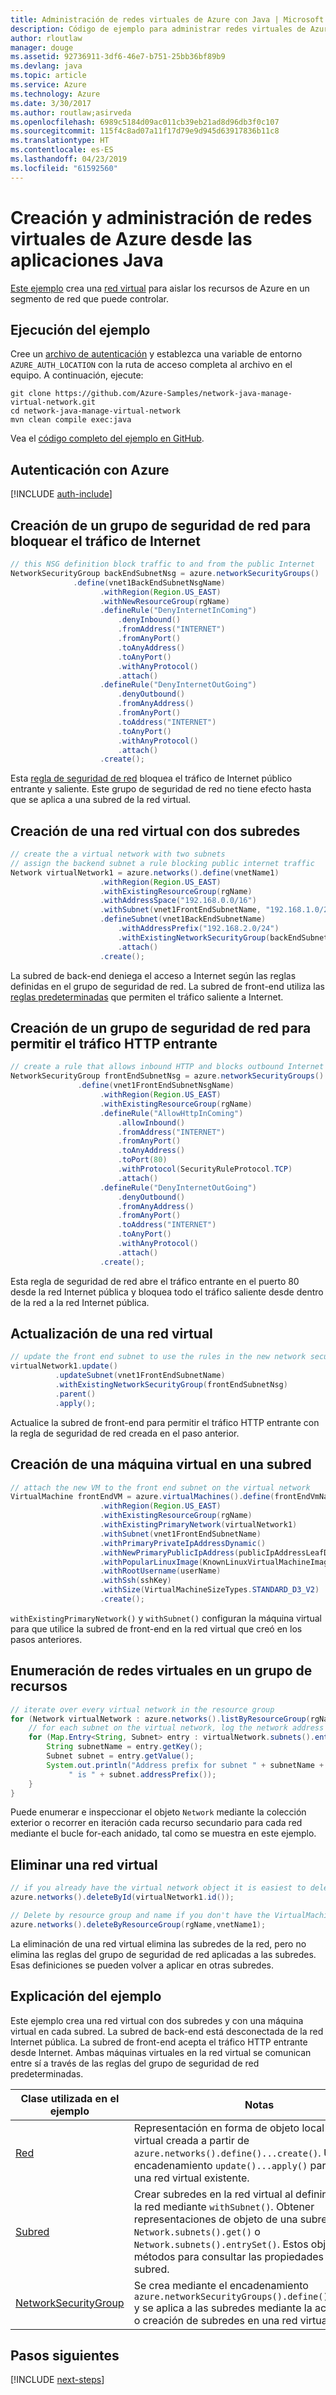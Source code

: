 ```yaml
---
title: Administración de redes virtuales de Azure con Java | Microsoft Docs
description: Código de ejemplo para administrar redes virtuales de Azure desde el código de Java
author: rloutlaw
manager: douge
ms.assetid: 92736911-3df6-46e7-b751-25bb36bf89b9
ms.devlang: java
ms.topic: article
ms.service: Azure
ms.technology: Azure
ms.date: 3/30/2017
ms.author: routlaw;asirveda
ms.openlocfilehash: 6989c5184d09ac011cb39eb21ad8d96db3f0c107
ms.sourcegitcommit: 115f4c8ad07a11f17d79e9d945d63917836b11c8
ms.translationtype: HT
ms.contentlocale: es-ES
ms.lasthandoff: 04/23/2019
ms.locfileid: "61592560"
---
```

# <a name="create-and-manage-azure-virtual-networks-from-your-java-apps"></a>Creación y administración de redes virtuales de Azure desde las aplicaciones Java

[Este ejemplo](https://github.com/Azure-Samples/network-java-manage-virtual-network) crea una [red virtual](https://docs.microsoft.com/azure/virtual-network/virtual-networks-overview) para aislar los recursos de Azure en un segmento de red que puede controlar.

## <a name="run-the-sample"></a>Ejecución del ejemplo

Cree un [archivo de autenticación](https://github.com/Azure/azure-sdk-for-java/blob/master/AUTH.md) y establezca una variable de entorno `AZURE_AUTH_LOCATION` con la ruta de acceso completa al archivo en el equipo. A continuación, ejecute:

```
git clone https://github.com/Azure-Samples/network-java-manage-virtual-network.git
cd network-java-manage-virtual-network
mvn clean compile exec:java
```

Vea el [código completo del ejemplo en GitHub](https://github.com/Azure-Samples/network-java-manage-virtual-network/blob/master/src/main/java/com/microsoft/azure/management/network/samples/ManageVirtualNetwork.java).

## <a name="authenticate-with-azure"></a>Autenticación con Azure

[!INCLUDE [auth-include](includes/java-auth-include.md)]

## <a name="create-a-network-security-group-to-block-internet-traffic"></a>Creación de un grupo de seguridad de red para bloquear el tráfico de Internet

```java
// this NSG definition block traffic to and from the public Internet
NetworkSecurityGroup backEndSubnetNsg = azure.networkSecurityGroups()
              .define(vnet1BackEndSubnetNsgName)
                    .withRegion(Region.US_EAST)
                    .withNewResourceGroup(rgName)
                    .defineRule("DenyInternetInComing")
                        .denyInbound()
                        .fromAddress("INTERNET")
                        .fromAnyPort()
                        .toAnyAddress()
                        .toAnyPort()
                        .withAnyProtocol()
                        .attach()
                    .defineRule("DenyInternetOutGoing")
                        .denyOutbound()
                        .fromAnyAddress()
                        .fromAnyPort()
                        .toAddress("INTERNET")
                        .toAnyPort()
                        .withAnyProtocol()
                        .attach()
                    .create();
```

Esta [regla de seguridad de red](https://docs.microsoft.com/azure/virtual-network/virtual-networks-nsg) bloquea el tráfico de Internet público entrante y saliente. Este grupo de seguridad de red no tiene efecto hasta que se aplica a una subred de la red virtual.

## <a name="create-a-virtual-network-with-two-subnets"></a>Creación de una red virtual con dos subredes

```java
// create the a virtual network with two subnets
// assign the backend subnet a rule blocking public internet traffic
Network virtualNetwork1 = azure.networks().define(vnetName1)
                    .withRegion(Region.US_EAST)
                    .withExistingResourceGroup(rgName)
                    .withAddressSpace("192.168.0.0/16")
                    .withSubnet(vnet1FrontEndSubnetName, "192.168.1.0/24")
                    .defineSubnet(vnet1BackEndSubnetName)
                        .withAddressPrefix("192.168.2.0/24")
                        .withExistingNetworkSecurityGroup(backEndSubnetNsg)
                        .attach()
                    .create();
```

La subred de back-end deniega el acceso a Internet según las reglas definidas en el grupo de seguridad de red. La subred de front-end utiliza las [reglas predeterminadas](https://docs.microsoft.com/azure/virtual-network/virtual-networks-nsg) que permiten el tráfico saliente a Internet.

## <a name="create-a-network-security-group-to-allow-inbound-http-traffic"></a>Creación de un grupo de seguridad de red para permitir el tráfico HTTP entrante
```java
// create a rule that allows inbound HTTP and blocks outbound Internet traffic
NetworkSecurityGroup frontEndSubnetNsg = azure.networkSecurityGroups()
               .define(vnet1FrontEndSubnetNsgName)
                    .withRegion(Region.US_EAST)
                    .withExistingResourceGroup(rgName)
                    .defineRule("AllowHttpInComing")
                        .allowInbound()
                        .fromAddress("INTERNET")
                        .fromAnyPort()
                        .toAnyAddress()
                        .toPort(80)
                        .withProtocol(SecurityRuleProtocol.TCP)
                        .attach()
                    .defineRule("DenyInternetOutGoing")
                        .denyOutbound()
                        .fromAnyAddress()
                        .fromAnyPort()
                        .toAddress("INTERNET")
                        .toAnyPort()
                        .withAnyProtocol()
                        .attach()
                    .create();
```

Esta regla de seguridad de red abre el tráfico entrante en el puerto 80 desde la red Internet pública y bloquea todo el tráfico saliente desde dentro de la red a la red Internet pública. 

## <a name="update-a-virtual-network"></a>Actualización de una red virtual
```java
// update the front end subnet to use the rules in the new network security group
virtualNetwork1.update()
          .updateSubnet(vnet1FrontEndSubnetName)
          .withExistingNetworkSecurityGroup(frontEndSubnetNsg)
          .parent()
          .apply();
```

Actualice la subred de front-end para permitir el tráfico HTTP entrante con la regla de seguridad de red creada en el paso anterior.

## <a name="create-a-virtual-machine-on-a-subnet"></a>Creación de una máquina virtual en una subred
```java
// attach the new VM to the front end subnet on the virtual network
VirtualMachine frontEndVM = azure.virtualMachines().define(frontEndVmName)
                    .withRegion(Region.US_EAST)
                    .withExistingResourceGroup(rgName)
                    .withExistingPrimaryNetwork(virtualNetwork1) 
                    .withSubnet(vnet1FrontEndSubnetName)
                    .withPrimaryPrivateIpAddressDynamic()
                    .withNewPrimaryPublicIpAddress(publicIpAddressLeafDnsForFrontEndVm)
                    .withPopularLinuxImage(KnownLinuxVirtualMachineImage.UBUNTU_SERVER_16_04_LTS)
                    .withRootUsername(userName)
                    .withSsh(sshKey)
                    .withSize(VirtualMachineSizeTypes.STANDARD_D3_V2)
                    .create();
```

`withExistingPrimaryNetwork()` y `withSubnet()` configuran la máquina virtual para que utilice la subred de front-end en la red virtual que creó en los pasos anteriores.

## <a name="list-virtual-networks-in-a-resource-group"></a>Enumeración de redes virtuales en un grupo de recursos
```java
// iterate over every virtual network in the resource group 
for (Network virtualNetwork : azure.networks().listByResourceGroup(rgName)) {
    // for each subnet on the virtual network, log the network address prefix 
    for (Map.Entry<String, Subnet> entry : virtualNetwork.subnets().entrySet()) {
        String subnetName = entry.getKey();
        Subnet subnet = entry.getValue();
        System.out.println("Address prefix for subnet " + subnetName + 
             " is " + subnet.addressPrefix());
    }
}
```       

Puede enumerar e inspeccionar el objeto `Network` mediante la colección exterior o recorrer en iteración cada recurso secundario para cada red mediante el bucle for-each anidado, tal como se muestra en este ejemplo.

## <a name="delete-a-virtual-network"></a>Eliminar una red virtual
```java
// if you already have the virtual network object it is easiest to delete by ID
azure.networks().deleteById(virtualNetwork1.id());

// Delete by resource group and name if you don't have the VirtualMachine object
azure.networks().deleteByResourceGroup(rgName,vnetName1);
```

La eliminación de una red virtual elimina las subredes de la red, pero no elimina las reglas del grupo de seguridad de red aplicadas a las subredes. Esas definiciones se pueden volver a aplicar en otras subredes.

## <a name="sample-explanation"></a>Explicación del ejemplo

Este ejemplo crea una red virtual con dos subredes y con una máquina virtual en cada subred. La subred de back-end está desconectada de la red Internet pública. La subred de front-end acepta el tráfico HTTP entrante desde Internet. Ambas máquinas virtuales en la red virtual se comunican entre sí a través de las reglas del grupo de seguridad de red predeterminadas.

| Clase utilizada en el ejemplo | Notas
|-------|-------|
| [Red](https://docs.microsoft.com/java/api/com.microsoft.azure.management.network._network) | Representación en forma de objeto local de la red virtual creada a partir de `azure.networks().define()...create()`. Use el encadenamiento `update()...apply()` para actualizar una red virtual existente.
| [Subred](https://docs.microsoft.com/java/api/com.microsoft.azure.management.network._subnet) | Crear subredes en la red virtual al definir o actualizar la red mediante `withSubnet()`. Obtener representaciones de objeto de una subred con `Network.subnets().get()` o `Network.subnets().entrySet()`. Estos objetos tienen métodos para consultar las propiedades de la subred.
| [NetworkSecurityGroup](https://docs.microsoft.com/java/api/com.microsoft.azure.management.network._network_security_group) | Se crea mediante el encadenamiento `azure.networkSecurityGroups().define()...create()` y se aplica a las subredes mediante la actualización o creación de subredes en una red virtual. 

## <a name="next-steps"></a>Pasos siguientes

[!INCLUDE [next-steps](includes/java-next-steps.md)]